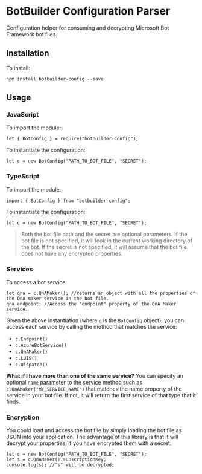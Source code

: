 # BotBuilder Configuration Parser

Configuration helper for consuming and decrypting Microsoft Bot Framework bot files.

## Installation

To install:

    npm install botbuilder-config --save

## Usage

### JavaScript

To import the module:

    let { BotConfig } = require("botbuilder-config");

To instantiate the configuration:

    let c = new BotConfig("PATH_TO_BOT_FILE", "SECRET");

### TypeScript

To import the module:

    import { BotConfig } from "botbuilder-config";

To instantiate the configuration:

    let c = new BotConfig("PATH_TO_BOT_FILE", "SECRET");

> Both the bot file path and the secret are optional parameters. If the bot file is not specified, it will look in the current working directory of the bot. If the secret is not specified, it will assume that the bot file does not have any encrypted properties.

### Services

To access a bot service:

    let qna = c.QnAMaker(); //returns an object with all the properties of the QnA maker service in the bot file.
    qna.endpoint; //Access the "endpoint" property of the QnA Maker service.

Given the above instantiation (where `c` is the `BotConfig` object), you can access each service by calling the method that matches the service:

* `c.Endpoint()`
* `c.AzureBotService()`
* `c.QnAMaker()`
* `c.LUIS()`
* `c.Dispatch()`

**What if I have more than one of the same service?** You can specify an optional `name` parameter to the service method such as `c.QnAMaker("MY_SERVICE_NAME")` that matches the name property of the service in your bot file. If not, it will return the first service of that type that it finds.

### Encryption

You could load and access the bot file by simply loading the bot file as JSON into your application. The advantage of this library is that it will decrypt your properties, if you have encrypted them with a secret.

    let c = new BotConfig("PATH_TO_BOT_FILE", "SECRET");
    let s = c.QnAMaker().subscriptionKey;
    console.log(s); //"s" will be decrypted;
